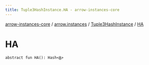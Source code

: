 ```yaml
---
title: Tuple3HashInstance.HA - arrow-instances-core
---
```


[arrow-instances-core](../../index.html) / [arrow.instances](../index.html) / [Tuple3HashInstance](index.html) / [HA](./-h-a.html)

# HA

`abstract fun HA(): Hash<`[`A`](index.html#A)`>`